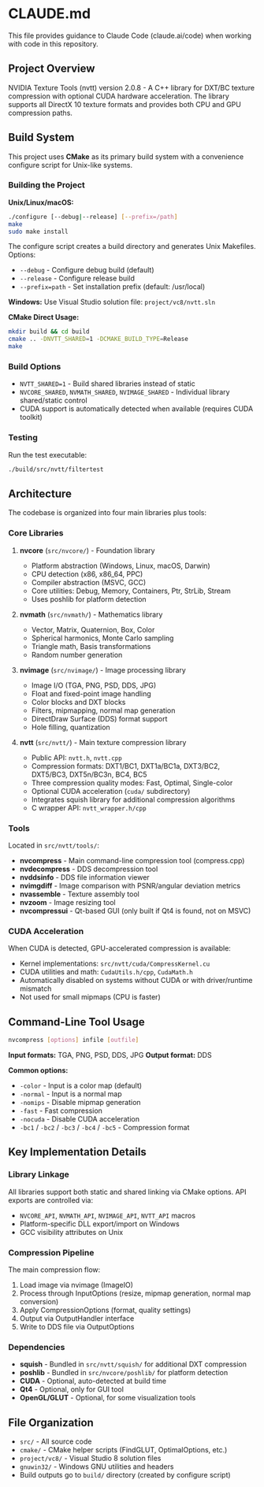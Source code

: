 # CLAUDE.md

This file provides guidance to Claude Code (claude.ai/code) when working with code in this repository.

## Project Overview

NVIDIA Texture Tools (nvtt) version 2.0.8 - A C++ library for DXT/BC texture compression with optional CUDA hardware acceleration. The library supports all DirectX 10 texture formats and provides both CPU and GPU compression paths.

## Build System

This project uses **CMake** as its primary build system with a convenience configure script for Unix-like systems.

### Building the Project

**Unix/Linux/macOS:**
```bash
./configure [--debug|--release] [--prefix=/path]
make
sudo make install
```

The configure script creates a build directory and generates Unix Makefiles. Options:
- `--debug` - Configure debug build (default)
- `--release` - Configure release build
- `--prefix=path` - Set installation prefix (default: /usr/local)

**Windows:**
Use Visual Studio solution file: `project/vc8/nvtt.sln`

**CMake Direct Usage:**
```bash
mkdir build && cd build
cmake .. -DNVTT_SHARED=1 -DCMAKE_BUILD_TYPE=Release
make
```

### Build Options

- `NVTT_SHARED=1` - Build shared libraries instead of static
- `NVCORE_SHARED`, `NVMATH_SHARED`, `NVIMAGE_SHARED` - Individual library shared/static control
- CUDA support is automatically detected when available (requires CUDA toolkit)

### Testing

Run the test executable:
```bash
./build/src/nvtt/filtertest
```

## Architecture

The codebase is organized into four main libraries plus tools:

### Core Libraries

1. **nvcore** (`src/nvcore/`) - Foundation library
   - Platform abstraction (Windows, Linux, macOS, Darwin)
   - CPU detection (x86, x86_64, PPC)
   - Compiler abstraction (MSVC, GCC)
   - Core utilities: Debug, Memory, Containers, Ptr, StrLib, Stream
   - Uses poshlib for platform detection

2. **nvmath** (`src/nvmath/`) - Mathematics library
   - Vector, Matrix, Quaternion, Box, Color
   - Spherical harmonics, Monte Carlo sampling
   - Triangle math, Basis transformations
   - Random number generation

3. **nvimage** (`src/nvimage/`) - Image processing library
   - Image I/O (TGA, PNG, PSD, DDS, JPG)
   - Float and fixed-point image handling
   - Color blocks and DXT blocks
   - Filters, mipmapping, normal map generation
   - DirectDraw Surface (DDS) format support
   - Hole filling, quantization

4. **nvtt** (`src/nvtt/`) - Main texture compression library
   - Public API: `nvtt.h`, `nvtt.cpp`
   - Compression formats: DXT1/BC1, DXT1a/BC1a, DXT3/BC2, DXT5/BC3, DXT5n/BC3n, BC4, BC5
   - Three compression quality modes: Fast, Optimal, Single-color
   - Optional CUDA acceleration (`cuda/` subdirectory)
   - Integrates squish library for additional compression algorithms
   - C wrapper API: `nvtt_wrapper.h/cpp`

### Tools

Located in `src/nvtt/tools/`:
- **nvcompress** - Main command-line compression tool (compress.cpp)
- **nvdecompress** - DDS decompression tool
- **nvddsinfo** - DDS file information viewer
- **nvimgdiff** - Image comparison with PSNR/angular deviation metrics
- **nvassemble** - Texture assembly tool
- **nvzoom** - Image resizing tool
- **nvcompressui** - Qt-based GUI (only built if Qt4 is found, not on MSVC)

### CUDA Acceleration

When CUDA is detected, GPU-accelerated compression is available:
- Kernel implementations: `src/nvtt/cuda/CompressKernel.cu`
- CUDA utilities and math: `CudaUtils.h/cpp`, `CudaMath.h`
- Automatically disabled on systems without CUDA or with driver/runtime mismatch
- Not used for small mipmaps (CPU is faster)

## Command-Line Tool Usage

```bash
nvcompress [options] infile [outfile]
```

**Input formats:** TGA, PNG, PSD, DDS, JPG
**Output format:** DDS

**Common options:**
- `-color` - Input is a color map (default)
- `-normal` - Input is a normal map
- `-nomips` - Disable mipmap generation
- `-fast` - Fast compression
- `-nocuda` - Disable CUDA acceleration
- `-bc1` / `-bc2` / `-bc3` / `-bc4` / `-bc5` - Compression format

## Key Implementation Details

### Library Linkage

All libraries support both static and shared linking via CMake options. API exports are controlled via:
- `NVCORE_API`, `NVMATH_API`, `NVIMAGE_API`, `NVTT_API` macros
- Platform-specific DLL export/import on Windows
- GCC visibility attributes on Unix

### Compression Pipeline

The main compression flow:
1. Load image via nvimage (ImageIO)
2. Process through InputOptions (resize, mipmap generation, normal map conversion)
3. Apply CompressionOptions (format, quality settings)
4. Output via OutputHandler interface
5. Write to DDS file via OutputOptions

### Dependencies

- **squish** - Bundled in `src/nvtt/squish/` for additional DXT compression
- **poshlib** - Bundled in `src/nvcore/poshlib/` for platform detection
- **CUDA** - Optional, auto-detected at build time
- **Qt4** - Optional, only for GUI tool
- **OpenGL/GLUT** - Optional, for some visualization tools

## File Organization

- `src/` - All source code
- `cmake/` - CMake helper scripts (FindGLUT, OptimalOptions, etc.)
- `project/vc8/` - Visual Studio 8 solution files
- `gnuwin32/` - Windows GNU utilities and headers
- Build outputs go to `build/` directory (created by configure script)
